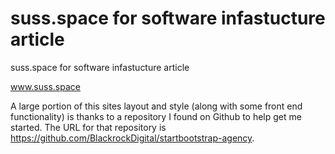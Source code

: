 # suss.space for software infastucture article
suss.space for software infastucture article

www.suss.space

A large portion of this sites layout and style (along with some front end functionality) is thanks to a repository I found on Github to help get me started. The URL for that repository is https://github.com/BlackrockDigital/startbootstrap-agency.
